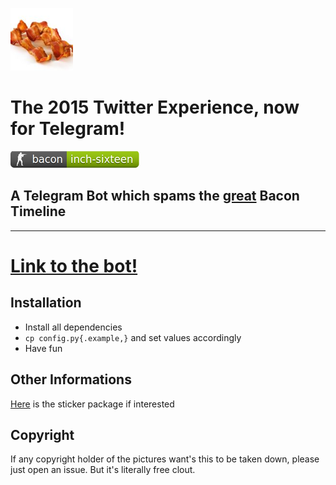 ![You guessed it, inch sixteen](sticker/icon.png)

# The 2015 Twitter Experience, now for Telegram!
![](badge.png)

## A Telegram Bot which spams the [great](https://thenextweb.com/shareables/2015/04/13/bacon-bacon-bacon/) Bacon Timeline

---
# [Link to the bot!]()

## Installation

- Install all dependencies
- `cp config.py{.example,}` and set values accordingly
- Have fun

## Other Informations
[Here](https://t.me/addstickers/bacon_timeline) is the sticker package if interested

## Copyright
If any copyright holder of the pictures want's this to be taken down, please just open an issue. But it's literally free clout.